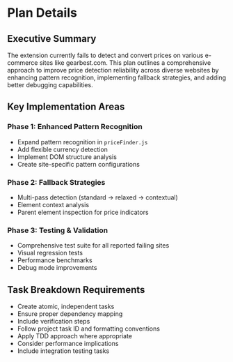 # Plan Details

## Executive Summary

The extension currently fails to detect and convert prices on various e-commerce sites like gearbest.com. This plan outlines a comprehensive approach to improve price detection reliability across diverse websites by enhancing pattern recognition, implementing fallback strategies, and adding better debugging capabilities.

## Key Implementation Areas

### Phase 1: Enhanced Pattern Recognition

- Expand pattern recognition in `priceFinder.js`
- Add flexible currency detection
- Implement DOM structure analysis
- Create site-specific pattern configurations

### Phase 2: Fallback Strategies

- Multi-pass detection (standard → relaxed → contextual)
- Element context analysis
- Parent element inspection for price indicators

### Phase 3: Testing & Validation

- Comprehensive test suite for all reported failing sites
- Visual regression tests
- Performance benchmarks
- Debug mode improvements

## Task Breakdown Requirements

- Create atomic, independent tasks
- Ensure proper dependency mapping
- Include verification steps
- Follow project task ID and formatting conventions
- Apply TDD approach where appropriate
- Consider performance implications
- Include integration testing tasks
